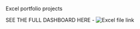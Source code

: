 Excel portfolio projects

SEE THE FULL DASHBOARD HERE - ![Excel file link](https://1drv.ms/x/s!AtXFI5nL1G-qgme9Zy7OCveSmAKf?e=aY3PAq)

